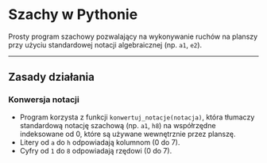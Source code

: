 # Szachy w Pythonie

Prosty program szachowy pozwalający na wykonywanie ruchów na planszy przy użyciu standardowej notacji algebraicznej (np. `a1`, `e2`).

---

## Zasady działania

### Konwersja notacji

- Program korzysta z funkcji `konwertuj_notacje(notacja)`, która tłumaczy standardową notację szachową (np. `a1`, `h8`) na współrzędne indeksowane od 0, które są używane wewnętrznie przez planszę.
- Litery od `a` do `h` odpowiadają kolumnom (0 do 7).
- Cyfry od `1` do `8` odpowiadają rzędowi (0 do 7).


